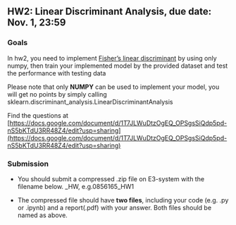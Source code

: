 ## HW2: Linear Discriminant Analysis, due date: Nov. 1, 23:59

### Goals
In hw2, you need to implement [Fisher’s linear discriminant](https://en.wikipedia.org/wiki/Linear_discriminant_analysis) by using only numpy, then train your implemented model by the provided dataset and test the performance with testing data

Please note that only **NUMPY** can be used to implement your model, you will get no points by simply calling sklearn.discriminant_analysis.LinearDiscriminantAnalysis 

Find the questions at [https://docs.google.com/document/d/1T7JLWuDtzOgEQ_OPSgsSiQdp5pd-nS5bKTdU3RR48Z4/edit?usp=sharing](https://docs.google.com/document/d/1T7JLWuDtzOgEQ_OPSgsSiQdp5pd-nS5bKTdU3RR48Z4/edit?usp=sharing)
### Submission
- You should submit a compressed .zip file on E3-system with the filename below.
<STUDENT-ID>_HW<NUMBER>, e.g.0856165_HW1

- The compressed file should have **two files**, including your code (e.g. .py or .ipynb) and a report(.pdf) with your answer. Both files should be named as above. 



